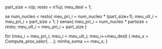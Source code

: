 
part_size = n/p;
resto = n%p;
meu_desl = 1;

se num_nucleo < resto{
    meu_pri_i = num_nucleo * (part_size+1);
    meu_ult_i = meu_pri_i + part_size + 1;
}
senao{
    meu_pri_i = num_nucleo * partsize + resto;
    meu_ult_i = meu_pri_i + part_size
}

for (meu_i = meu_pri_i; meu_i < meu_ult_i; meu_i+=meu_desl) {
    meu_x = Compute_prox_valor(. . .);
    minha_soma += meu_x;
}